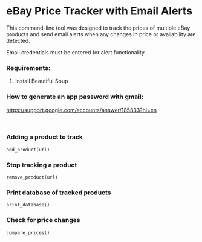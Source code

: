 # eBay Price Tracker with Email Alerts

This command-line tool was designed to track the prices of multiple eBay products and send email alerts when any changes in price or availability are detected.

Email credentials must be entered for alert functionality.



### Requirements: 

1. Install Beautiful Soup


### How to generate an app password with gmail:
<url>https://support.google.com/accounts/answer/185833?hl=en</url>

<br>

### Adding a product to track
<code>add_product(url)</code>

### Stop tracking a product
<code>remove_product(url)</code>


### Print database of tracked products
<code>print_database()</code>


### Check for price changes
<code>compare_prices()</code>

